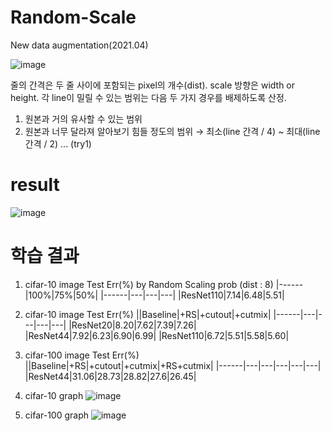 # Random-Scale
New data augmentation(2021.04)

![image](https://user-images.githubusercontent.com/59173164/113481576-474b6380-94d5-11eb-8a56-994d64705477.png)

줄의 간격은 두 줄 사이에 포함되는 pixel의 개수(dist).
scale 방향은 width or height.
각 line이 밀릴 수 있는 범위는 다음 두 가지 경우를 배제하도록 산정.
1. 원본과 거의 유사할 수 있는 범위
2. 원본과 너무 달라져 알아보기 힘들 정도의 범위
→ 최소(line 간격 / 4) ~ 최대(line 간격 / 2) ... (try1)

# result
![image](https://user-images.githubusercontent.com/59173164/113481700-0011a280-94d6-11eb-9f18-41248babb013.png)




# 학습 결과
1. cifar-10 image Test Err(%) by Random Scaling prob (dist : 8)
|------|100%|75%|50%|
|------|---|---|---|
|ResNet110|7.14|6.48|5.51|

2. cifar-10 image Test Err(%) 
||Baseline|+RS|+cutout|+cutmix|
|------|---|---|---|---|
|ResNet20|8.20|7.62|7.39|7.26|
|ResNet44|7.92|6.23|6.90|6.99|
|ResNet110|6.72|5.51|5.58|5.60|

3. cifar-100 image Test Err(%) 
||Baseline|+RS|+cutout|+cutmix|+RS+cutmix|
|------|---|---|---|---|---|
|ResNet44|31.06|28.73|28.82|27.6|26.45|

4. cifar-10 graph
![image](https://user-images.githubusercontent.com/59173164/120281444-ea610380-c2f3-11eb-8fdc-6bed53998da8.png)

5. cifar-100 graph
![image](https://user-images.githubusercontent.com/59173164/120281459-ee8d2100-c2f3-11eb-90b3-40edff587e19.png)
